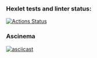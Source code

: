 ### Hexlet tests and linter status:
[![Actions Status](https://github.com/IshimuraHide/java-project-71/actions/workflows/hexlet-check.yml/badge.svg)](https://github.com/IshimuraHide/java-project-71/actions)
### Ascinema
[![asciicast](https://asciinema.org/a/iPEDpjP51QJkxils4Q86MP5oV.svg)](https://asciinema.org/a/iPEDpjP51QJkxils4Q86MP5oV)  
